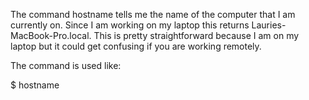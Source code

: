 The command hostname tells me the name of the computer that I am currently on.  Since I am working on my laptop this returns Lauries-MacBook-Pro.local.
This is pretty straightforward because I am on my laptop but it could get confusing if you are working remotely.

The command is used like:

$ hostname

